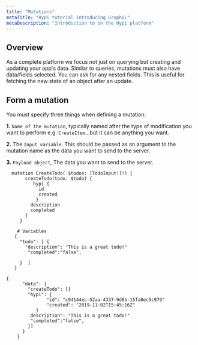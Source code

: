 ```yaml
---
title: "Mutations"
metaTitle: "Hypi tutorial introducing GraphQL"
metaDescription: "Introduction to on the Hypi platform"
---
```


## Overview

As a complete platform we focus not just on querying but creating and updating your app's data.
Similar to queries, mutations must also have data/fields selected. You can ask for any nested fields.
This is useful for fetching the new state of an object after an update.

## Form a mutation

You must specify three things when defining a mutation:

**1.** `Name of the mutation`, typically named after the type of modification you want to perform e.g. `CreateItem`...but it can be anything you want.

**2.** The `Input variable`. This should be passed as an argument to the mutation name as the data you want to send to the server.

**3.** `Payload object`, The data you want to send to the server.


<div className={"code-container"}>

<div className={"code-column"}>

      mutation CreateTodo( $todos: [TodoInput!]!) {
           createTodo(todo: $todo) {
              hypi {
                id
                created
               }
             description
             completed
           }
         }

        # Variables
       {
         "todo": [ {
           "description": "This is a great todo!"
            "completed":"false",

         }  ]
       }
</div>

<div className={"code-column"}>

    {
          "data": {
            "createTodo": [{
            "hypi": {
                   "id": "c94144ec-52aa-4337-9d8b-15fa8ec5c979"
                   "created": "2019-11-02T15:45:16Z"
               }
             description": "This is a great todo!"
             "completed":"false",
            }]
          }
        }

</div>

</div>


